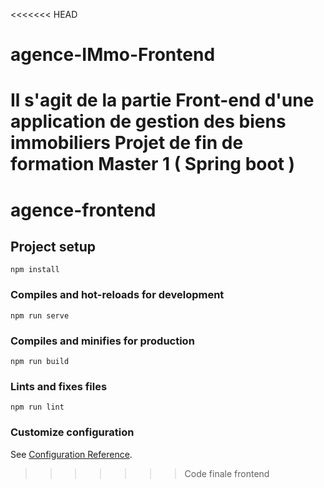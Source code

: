 <<<<<<< HEAD
# agence-IMmo-Frontend
Il s'agit de la partie Front-end d'une application de gestion des biens immobiliers Projet de fin de formation Master 1 ( Spring boot )
=======
# agence-frontend

## Project setup
```
npm install
```

### Compiles and hot-reloads for development
```
npm run serve
```

### Compiles and minifies for production
```
npm run build
```

### Lints and fixes files
```
npm run lint
```

### Customize configuration
See [Configuration Reference](https://cli.vuejs.org/config/).
>>>>>>> Code finale frontend
